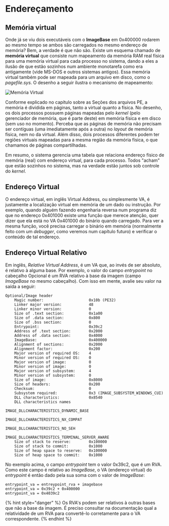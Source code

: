 # Endereçamento

## Memória virtual

Onde já se viu dois executáveis com o **ImageBase** em 0x400000 rodarem ao mesmo tempo se ambos são carregados no mesmo endereço de memória? Bem, a verdade é que não são. Existe um esquema chamado de **memória virtual** que consiste num mapeamento da memória RAM real física para uma memória virtual para cada processo no sistema, dando a eles a ilusão de que estão sozinhos num ambiente monotarefa como era antigamente \(vide MS-DOS e outros sistemas antigos\). Essa memória virtual também pode ser mapeada para um arquivo em disco, como o _pagefile.sys_. O desenho a seguir ilustra o mecanismo de mapeamento:

![Memória Virtual](../.gitbook/assets/memoria_virtual.png)

Conforme explicado no capítulo sobre as Seções dos arquivos PE, a memória é dividida em páginas, tanto a virtual quanto a física. No desenho, os dois processos possuem páginas mapeadas pelo _kernel_ (pelo gerenciador de memória, que é parte deste) em memória física e em disco (sem uso no momento). Perceba que as páginas de memória não precisam ser contíguas (uma imediatamente após a outra) no _layout_ de memória física, nem no da virtual. Além disso, dois processos diferentes podem ter regiões virtuais mapeadas para a mesma região da memória física, o que chamamos de páginas compartilhadas.

Em resumo, o sistema gerencia uma tabela que relaciona endereço físico de memória \(real\) com endereço virtual, para cada processo. Todos "acham" que estão sozinhos no sistema, mas na verdade estão juntos sob controle do _kernel_.

## Endereço Virtual

O endereço virtual, em inglês Virtual Address, ou simplesmente VA, é justamente a localização virtual em memória de um dado ou instrução. Por exemplo, quando alguém fazendo engenharia reversa num programa diz que no endereço 0x401000 existe uma função que merece atenção, quer dizer que ela está no VA 0x401000 do binário quando carregado. Para ver a mesma função, você precisa carregar o binário em memória \(normalmente feito com um _debugger_, como veremos num capítulo futuro\) e verificar o conteúdo de tal endereço.

## Endereço Virtual Relativo

Em inglês, _Relative Virtual Address_, é um VA que, ao invés de ser absoluto, é relativo à alguma base. Por exemplo, o valor do campo _entrypoint_ no cabeçalho Opcional é um RVA relativo à base da imagem \(campo _ImageBase_ no mesmo cabeçalho\). Com isso em mente, avalie seu valor na saída a seguir:

```text
Optional/Image header
    Magic number:                    0x10b (PE32)
    Linker major version:            48
    Linker minor version:            0
    Size of .text section:           0x1a00
    Size of .data section:           0x800
    Size of .bss section:            0
    Entrypoint:                      0x39c2
    Address of .text section:        0x2000
    Address of .data section:        0x4000
    ImageBase:                       0x400000
    Alignment of sections:           0x2000
    Alignment factor:                0x200
    Major version of required OS:    4
    Minor version of required OS:    0
    Major version of image:          0
    Minor version of image:          0
    Major version of subsystem:      4
    Minor version of subsystem:      0
    Size of image:                   0x8000
    Size of headers:                 0x200
    Checksum:                        0
    Subsystem required:              0x3 (IMAGE_SUBSYSTEM_WINDOWS_CUI)
    DLL characteristics:             0x8540
    DLL characteristics names
                                         IMAGE_DLLCHARACTERISTICS_DYNAMIC_BASE
                                         IMAGE_DLLCHARACTERISTICS_NX_COMPAT
                                         IMAGE_DLLCHARACTERISTICS_NO_SEH
                                         IMAGE_DLLCHARACTERISTICS_TERMINAL_SERVER_AWARE
    Size of stack to reserve:        0x100000
    Size of stack to commit:         0x1000
    Size of heap space to reserve:   0x100000
    Size of heap space to commit:    0x1000
```

No exemplo acima, o campo _entrypoint_ tem o valor 0x39c2, que é um RVA. Como este campo é relativo ao _ImageBase_, o VA \(endereço virtual\) do _entrypoint_ é então dado pela sua soma com o valor de _ImageBase_:

```text
entrypoint_va = entreypoint_rva + imagebase
entrypoint_va = 0x39c2 + 0x400000
entrypoint_va = 0x4039c2
```

{% hint style="danger" %}
Os RVA's podem ser relativos à outras bases que não a base da imagem. É preciso consultar na documentação qual a relatividade de um RVA para convertê-lo corretamente para o VA correspondente.
{% endhint %}
